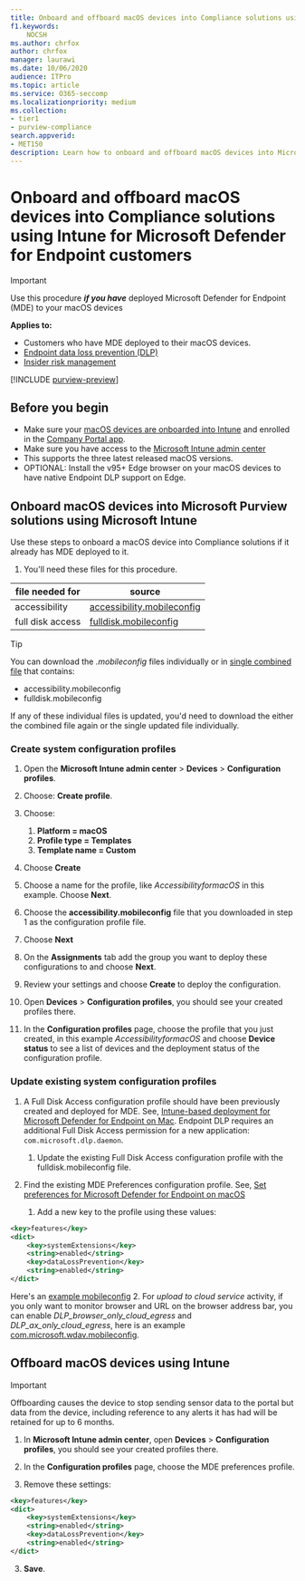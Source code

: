 ```yaml
---
title: Onboard and offboard macOS devices into Compliance solutions using Microsoft Intune for Microsoft Defender for Endpoint customers
f1.keywords:
    NOCSH
ms.author: chrfox
author: chrfox
manager: laurawi
ms.date: 10/06/2020
audience: ITPro
ms.topic: article
ms.service: O365-seccomp
ms.localizationpriority: medium
ms.collection: 
- tier1
- purview-compliance 
search.appverid:
- MET150 
description: Learn how to onboard and offboard macOS devices into Microsoft Purview solutions using Microsoft Intune for MDE customers
---
```


# Onboard and offboard macOS devices into Compliance solutions using Intune for Microsoft Defender for Endpoint customers

> [!IMPORTANT]
> Use this procedure ***if you have*** deployed Microsoft Defender for Endpoint (MDE) to your macOS devices

**Applies to:**

- Customers who have MDE deployed to their macOS devices.
- [Endpoint data loss prevention (DLP)](./endpoint-dlp-learn-about.md)
- [Insider risk management](insider-risk-management.md)


[!INCLUDE [purview-preview](../includes/purview-preview.md)]

## Before you begin

- Make sure your [macOS devices are onboarded into Intune](/mem/intune/fundamentals/deployment-guide-platform-macos) and enrolled in the [Company Portal app](/mem/intune/user-help/enroll-your-device-in-intune-macos-cp). 
- Make sure you have access to the [Microsoft Intune admin center](https://endpoint.microsoft.com/#home)
- This supports the three latest released macOS versions.
- OPTIONAL: Install the v95+ Edge browser on your macOS devices to have native Endpoint DLP support on Edge.

## Onboard macOS devices into Microsoft Purview solutions using Microsoft Intune

Use these steps to onboard a macOS device into Compliance solutions if it already has MDE deployed to it.

1. You'll need these files for this procedure.

|file needed for |source |
|---------|---------|
|accessibility |[accessibility.mobileconfig](https://github.com/microsoft/mdatp-xplat/blob/master/macos/mobileconfig/profiles/accessibility.mobileconfig)|
full disk access     |[fulldisk.mobileconfig](https://github.com/microsoft/mdatp-xplat/blob/master/macos/mobileconfig/profiles/fulldisk.mobileconfig)|

> [!TIP]
> You can download the *.mobileconfig* files individually or in [single combined file](https://github.com/microsoft/mdatp-xplat/blob/master/macos/mobileconfig/combined/mdatp-nokext.mobileconfig) that contains:
> - accessibility.mobileconfig
> - fulldisk.mobileconfig
> 
>
>If any of these individual files is updated, you'd need to download the either the combined file again or the single updated file individually.

### Create system configuration profiles

1. Open the **Microsoft Intune admin center** > **Devices** > **Configuration profiles**.

1. Choose: **Create profile**. 

1. Choose:
    1. **Platform = macOS**
    1. **Profile type = Templates**
    1. **Template name = Custom**

1. Choose **Create**

1. Choose a name for the profile, like *AccessibilityformacOS* in this example. Choose **Next**.

1. Choose the **accessibility.mobileconfig** file that you downloaded in step 1 as the configuration profile file.

1. Choose **Next**

1. On the **Assignments** tab add the group you want to deploy these configurations to and choose **Next**.

1. Review your settings and choose **Create** to deploy the configuration.

1. Open **Devices** > **Configuration profiles**, you should see your created profiles there.

1. In the **Configuration profiles** page, choose the profile that you just created, in this example *AccessibilityformacOS* and choose **Device status** to see a list of devices and the deployment status of the configuration profile.

### Update existing system configuration profiles


1. A Full Disk Access configuration profile should have been previously created and deployed for MDE.  See, [Intune-based deployment for Microsoft Defender for Endpoint on Mac](/microsoft-365/security/defender-endpoint/mac-install-with-intune#full-disk-access). Endpoint DLP requires an additional Full Disk Access permission for a new application: `com.microsoft.dlp.daemon`. 
    1. Update the existing Full Disk Access configuration profile with the fulldisk.mobileconfig file. 


1. Find the existing MDE Preferences configuration profile. See, [Set preferences for Microsoft Defender for Endpoint on macOS](/microsoft-365/security/defender-endpoint/mac-preferences#intune-full-profile)
    1. Add a new key to the profile using these values:

```xml
<key>features</key> 
<dict> 
    <key>systemExtensions</key> 
    <string>enabled</string> 
    <key>dataLossPrevention</key> 
    <string>enabled</string> 
</dict> 
``` 

Here's an [example mobileconfig](https://github.com/microsoft/mdatp-xplat/blob/master/macos/settings/data_loss_prevention/com.microsoft.wdav.mobileconfig)
    2. For *upload to cloud service* activity, if you only want to monitor browser and URL on the browser address bar, you can enable *DLP_browser_only_cloud_egress* and *DLP_ax_only_cloud_egress*, here is an example [com.microsoft.wdav.mobileconfig](https://github.com/microsoft/mdatp-xplat/blob/master/macos/settings/data_loss_prevention/cloud_egress/com.microsoft.wdav.mobileconfig).
 
## Offboard macOS devices using Intune

> [!IMPORTANT]
> Offboarding causes the device to stop sending sensor data to the portal but data from the device, including reference to any alerts it has had will be retained for up to 6 months.

1. In **Microsoft Intune admin center**, open **Devices** > **Configuration profiles**, you should see your created profiles there.

2. In the **Configuration profiles** page, choose the MDE preferences profile.

1. Remove these settings:
   
```xml
<key>features</key>
<dict>
    <key>systemExtensions</key>
    <string>enabled</string>
    <key>dataLossPrevention</key>
    <string>enabled</string>
</dict>
```
3. **Save**.
